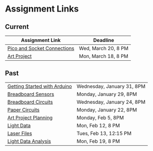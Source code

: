 # Assignment Links

## Current

| Assignment Link                                                                                        | Deadline                                                                                       |
| ------------------------------------------------------------------------------------------------------ | ---------------------------------------------------------------------------------------------- |
| [Pico and Socket Connections](https://github.com/allegheny-college-cmpsc-406-spring-2024/pico-sockets) | Wed, March 20, 8 PM |
| [Art Project](https://classroom.github.com/a/UUJ9CPCU)                                                 | Mon, March 18, 8 PM                                                                            |

## Past

<table><tbody><tr><td><a href="https://github.com/allegheny-college-cmpsc-406-spring-2024/arduino-getting-started">Getting Started with Arduino</a></td><td>Wednesday, January 31, 8PM</td></tr><tr><td><a href="https://classroom.github.com/a/rVY-FDex">Breadboard Sensors</a></td><td>Monday, January 29, 8PM</td></tr><tr><td><a href="https://classroom.github.com/a/uLKZwMI7">Breadboard Circuits</a></td><td>Wednesday, January 24, 8PM</td></tr><tr><td><a href="https://classroom.github.com/a/M3srn37H">Paper Circuits</a></td><td>Monday, January 22, 8PM</td></tr><tr><td><a href="https://classroom.github.com/a/X9aQ_zHa">Art Project Planning</a></td><td>Monday, Feb 5, 8PM</td></tr><tr><td><a href="https://classroom.github.com/a/DkNyVJpS">Light Data</a></td><td>Mon, Feb 12, 8 PM</td></tr><tr><td><a href="https://github.com/allegheny-college-cmpsc-406-spring-2024/laser-files">Laser Files</a></td><td>Tues, Feb 13, 12:15 PM</td></tr><tr><td><a href="https://classroom.github.com/a/FKhsVazU">Light Data Analysis</a></td><td>Mon, Feb 19, 8 PM</td></tr></tbody></table>
